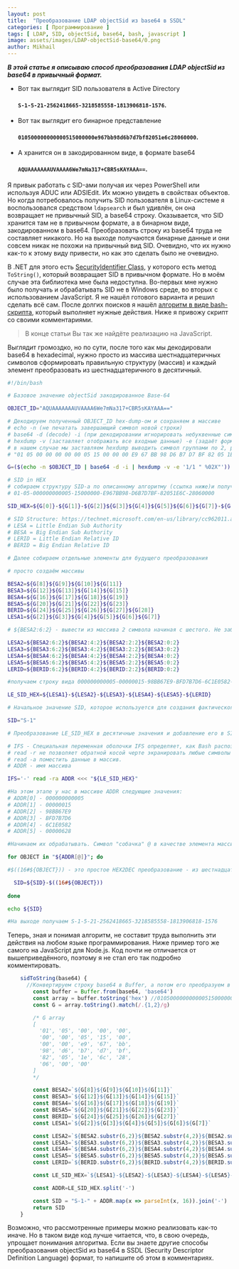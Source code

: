 ```yaml
---
layout: post
title:  "Преобразование LDAP objectSid из base64 в SSDL"
categories: [ Программирование ]
tags: [ LDAP, SID, objectSid, base64, bash, javascript ]
image: assets/images/LDAP-objectSid-base64/0.png
author: Mikhail
---
```


***В этой статье я описываю способ преобразования LDAP objectSid из base64 в привычный формат.***

* Вот так выглядит SID пользователя в Active Directory 
  #### `S-1-5-21-2562418665-3218585558-1813906818-1576`. 
* Вот так выглядит его бинарное представление 
  #### `010500000000000515000000e967bb98d6b7d7bf82051e6c28060000`. 
* А хранится он в закодированном виде, в формате base64 
  #### `AQUAAAAAAAUVAAAA6We7mNa317+CBR5sKAYAAA==`.

Я привык работать с SID-ами получая их через PowerShell или используя ADUC или ADSIEdit. Их можно увидеть в свойствах объектов. Но когда потребовалось получить SID пользователя в Linux-системе я воспользовался средством `ldapsearch` и был удивлён, он она возвращает не привычный SID, а base64 строку. Оказывается, что SID хранится там не в привычном формате, а в бинарном виде, закодированном в base64. Преобразовать строку из base64 труда не составляет никакого. Но на выходе получаются бинарные данные и они совсем никак не похожи на привычный вид SID. Очевидно, что их нужно как-то к этому виду привести, но как это сделать было не очевидно.

В .NET для этого есть [SecurityIdentifier Class](https://docs.microsoft.com/en-us/dotnet/api/system.security.principal.securityidentifier), у которого есть метод `ToString()`, который возвращает SID в привычном формате. Но в моём случае эта библиотека мне была недоступна. Во-первых мне нужно было получать и обрабатывать SID не в Windows среде, во вторых с использованием JavaScript. Я не нашёл готового варианта и решил сделать всё сам. После долгих поисков я нашёл [алгоритм в виде bash-скрипта](https://serverfault.com/a/852338), который выполняет нужные действия. Ниже я привожу скрипт со своими комментариями.

>В конце статьи Вы так же найдёте реализацию на JavaScript.

Выглядит громоздко, но по сути, после того как мы декодировали base64 в hexadecimal, нужно просто из массива шестнадцатеричных символов сформировать правильную структуру (массив) и каждый элемент преобразовать из шестнадцатеричного в десятичный.

```bash
#!/bin/bash

# Базовое значение objectSid закодированное Base-64

OBJECT_ID="AQUAAAAAAAUVAAAA6We7mNa317+CBR5sKAYAAA=="

# Декодируем полученный OBJECT_ID hex-dump-ом и сохраняем в массиве
# echo -n (не печатать завершающий символ новой строки)
# base64 -d (decode) -i (при декодировании игнорировать небуквенные символы)
# hexdump -v (заставляет отображать все входные данные) -e (задаёт формат строки)
# в нашем случае мы заставляем hexdump выводить символ группами по 2, разделяя их пробелом и заносим каждую группу в массив. В результате получаем массив, содержащий в каждом элементе по 2 символа.
# "01 05 00 00 00 00 00 05 15 00 00 00 E9 67 BB 98 D6 B7 D7 BF 82 05 1E 6C 28 06 00 00"

G=($(echo -n $OBJECT_ID | base64 -d -i | hexdump -v -e '1/1 " %02X"'))

# SID in HEX
# собираем структуру SID-а по описанному алгоритму (ссылка ниже)и получаем такую строку:
# 01-05-000000000005-15000000-E967BB98-D6B7D7BF-82051E6C-28060000

SID_HEX=${G[0]}-${G[1]}-${G[2]}${G[3]}${G[4]}${G[5]}${G[6]}${G[7]}-${G[8]}${G[9]}${G[10]}${G[11]}-${G[12]}${G[13]}${G[14]}${G[15]}-${G[16]}${G[17]}${G[18]}${G[19]}-${G[20]}${G[21]}${G[22]}${G[23]}-${G[24]}${G[25]}${G[26]}${G[27]}${G[28]}

# SID Structure: https://technet.microsoft.com/en-us/library/cc962011.aspx
# LESA = Little Endian Sub Authority
# BESA = Big Endian Sub Authority
# LERID = Little Endian Relative ID
# BERID = Big Endian Relative ID

# Далее собираем отдельные элементы для будущего преобразования

# просто создаём массивы

BESA2=${G[8]}${G[9]}${G[10]}${G[11]}
BESA3=${G[12]}${G[13]}${G[14]}${G[15]}
BESA4=${G[16]}${G[17]}${G[18]}${G[19]}
BESA5=${G[20]}${G[21]}${G[22]}${G[23]}
BERID=${G[24]}${G[25]}${G[26]}${G[27]}${G[28]}
LESA1=${G[2]}${G[3]}${G[4]}${G[5]}${G[6]}${G[7]}

# ${BESA2:6:2} - вывести из массива 2 символа начиная с шестого. Не забываем, что нумерация идёт с нуля. И заносим их в массив.

LESA2=${BESA2:6:2}${BESA2:4:2}${BESA2:2:2}${BESA2:0:2}
LESA3=${BESA3:6:2}${BESA3:4:2}${BESA3:2:2}${BESA3:0:2}
LESA4=${BESA4:6:2}${BESA4:4:2}${BESA4:2:2}${BESA4:0:2}
LESA5=${BESA5:6:2}${BESA5:4:2}${BESA5:2:2}${BESA5:0:2}
LERID=${BERID:6:2}${BERID:4:2}${BERID:2:2}${BERID:0:2}

#получаем строку вида 000000000005-00000015-98BB67E9-BFD7B7D6-6C1E0582-00000628

LE_SID_HEX=${LESA1}-${LESA2}-${LESA3}-${LESA4}-${LESA5}-${LERID}

# Начальное значение SID, которое используется для создания фактического SID.

SID="S-1"

# Преобразование LE_SID_HEX в десятичные значения и добавление его в SID в виде строки

# IFS - Специальная переменная оболочки IFS определяет, как Bash распознает границы слов при разделении последовательности символьных строк.
# read -r не позволяет обратной косой черте экранировать любые символы
# read -a поместить данные в массив.
# ADDR - имя массива

IFS='-' read -ra ADDR <<< "${LE_SID_HEX}"

#На этом этапе у нас в массиве ADDR следующие значения:
# ADDR[0] - 000000000005
# ADDR[1] - 00000015
# ADDR[2] - 98BB67E9
# ADDR[3] - BFD7B7D6
# ADDR[4] - 6C1E0582
# ADDR[5] - 00000628

#Начинаем их обрабатывать. Символ "собачка" @ в качестве элемента массива - это способ получить все элементы массива. Мы это делаем в цикле, чтобы последовательно обработать каждый элемент.

for OBJECT in "${ADDR[@]}"; do

#$((16#${OBJECT})) - это простое HEX2DEC преобразование - из шестнадцатеричной формы в десятичную.

  SID=${SID}-$((16#${OBJECT}))
  
done

echo ${SID}

#На выходе получаем S-1-5-21-2562418665-3218585558-1813906818-1576
```

Теперь, зная и понимая алгоритм, не составит труда выполнить эти действия на любом языке программирования. Ниже пример того же самого на JavaScript для Node.js. Код почти не отличается от вышеприведённого, поэтому я не стал его так подробно комментировать.

```javascript
    sidToString(base64) {
      //Конвертируем строку base64 в Buffer, а потом его преобразуем в HEX
        const buffer = Buffer.from(base64, 'base64')
        const array = buffer.toString('hex') //010500000000000515000000e967bb98d6b7d7bf82051e6c28060000
        const G = array.toString().match(/.{1,2}/g)

        /* G array
        [
          '01', '05', '00', '00', '00',
          '00', '00', '05', '15', '00',
          '00', '00', 'e9', '67', 'bb',
          '98', 'd6', 'b7', 'd7', 'bf',
          '82', '05', '1e', '6c', '28',
          '06', '00', '00'
        ]
        */

        const BESA2=`${G[8]}${G[9]}${G[10]}${G[11]}`
        const BESA3=`${G[12]}${G[13]}${G[14]}${G[15]}`
        const BESA4=`${G[16]}${G[17]}${G[18]}${G[19]}`
        const BESA5=`${G[20]}${G[21]}${G[22]}${G[23]}`
        const BERID=`${G[24]}${G[25]}${G[26]}${G[27]}`
        const LESA1=`${G[2]}${G[3]}${G[4]}${G[5]}${G[6]}${G[7]}`

        const LESA2=`${BESA2.substr(6,2)}${BESA2.substr(4,2)}${BESA2.substr(2,2)}${BESA2.substr(0,2)}`
        const LESA3=`${BESA3.substr(6,2)}${BESA3.substr(4,2)}${BESA3.substr(2,2)}${BESA3.substr(0,2)}`
        const LESA4=`${BESA4.substr(6,2)}${BESA4.substr(4,2)}${BESA4.substr(2,2)}${BESA4.substr(0,2)}`
        const LESA5=`${BESA5.substr(6,2)}${BESA5.substr(4,2)}${BESA5.substr(2,2)}${BESA5.substr(0,2)}`
        const LERID=`${BERID.substr(6,2)}${BERID.substr(4,2)}${BERID.substr(2,2)}${BERID.substr(0,2)}`

        const LE_SID_HEX=`${LESA1}-${LESA2}-${LESA3}-${LESA4}-${LESA5}-${LERID}`

        const ADDR=LE_SID_HEX.split('-')

        const SID = "S-1-" + ADDR.map(x => parseInt(x, 16)).join('-')
        return SID
    }
```

Возможно, что рассмотренные примеры можно реализовать как-то иначе. Но в таком виде код лучше читается, что, в свою очередь, упрощает понимания алгоритма. Если вы знаете другие способы преобразования objectSid из base64 в SSDL (Security Descriptor Definition Language) формат, то напишите об этом в комментариях.